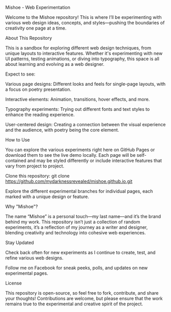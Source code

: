 Mishoe - Web Experimentation

Welcome to the Mishoe repository! This is where I’ll be experimenting with various web design ideas, concepts, and styles—pushing the boundaries of creativity one page at a time.

About This Repository

This is a sandbox for exploring different web design techniques, from unique layouts to interactive features. Whether it's experimenting with new UI patterns, testing animations, or diving into typography, this space is all about learning and evolving as a web designer.

Expect to see:

Various page designs: Different looks and feels for single-page layouts, with a focus on poetry presentation.

Interactive elements: Animation, transitions, hover effects, and more.

Typography experiments: Trying out different fonts and text styles to enhance the reading experience.

User-centered design: Creating a connection between the visual experience and the audience, with poetry being the core element.


How to Use

You can explore the various experiments right here on GitHub Pages or download them to see the live demo locally. Each page will be self-contained and may be styled differently or include interactive features that vary from project to project.

Clone this repository:
git clone https://github.com/mydarknessrevealed/mishoe.github.io.git

Explore the different experimental branches for individual pages, each marked with a unique design or feature.


Why "Mishoe"?

The name “Mishoe” is a personal touch—my last name—and it’s the brand behind my work. This repository isn’t just a collection of random experiments, it’s a reflection of my journey as a writer and designer, blending creativity and technology into cohesive web experiences.

Stay Updated

Check back often for new experiments as I continue to create, test, and refine various web designs.

Follow me on Facebook for sneak peeks, polls, and updates on new experimental pages.


License

This repository is open-source, so feel free to fork, contribute, and share your thoughts! Contributions are welcome, but please ensure that the work remains true to the experimental and creative spirit of the project.
